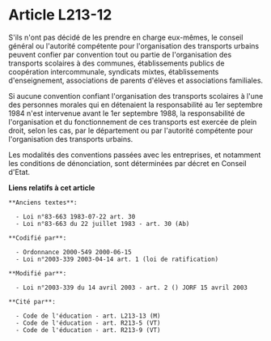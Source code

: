 # Article L213-12

S'ils n'ont pas décidé de les prendre en charge eux-mêmes, le conseil général ou l'autorité compétente pour l'organisation
des transports urbains peuvent confier par convention tout ou partie de l'organisation des transports scolaires à des
communes, établissements publics de coopération intercommunale, syndicats mixtes, établissements d'enseignement, associations
de parents d'élèves et associations familiales.

Si aucune convention confiant l'organisation des transports scolaires à l'une des personnes morales qui en détenaient la
responsabilité au 1er septembre 1984 n'est intervenue avant le 1er septembre 1988, la responsabilité de l'organisation et du
fonctionnement de ces transports est exercée de plein droit, selon les cas, par le département ou par l'autorité compétente
pour l'organisation des transports urbains.

Les modalités des conventions passées avec les entreprises, et notamment les conditions de dénonciation, sont déterminées par
décret en Conseil d'Etat.

**Liens relatifs à cet article**

	**Anciens textes**:

	  - Loi n°83-663 1983-07-22 art. 30
	  - Loi n°83-663 du 22 juillet 1983 - art. 30 (Ab)

	**Codifié par**:

	  - Ordonnance 2000-549 2000-06-15
	  - Loi n°2003-339 2003-04-14 art. 1 (loi de ratification)

	**Modifié par**:

	  - Loi n°2003-339 du 14 avril 2003 - art. 2 () JORF 15 avril 2003

	**Cité par**:

	  - Code de l'éducation - art. L213-13 (M)
	  - Code de l'éducation - art. R213-5 (VT)
	  - Code de l'éducation - art. R213-9 (VT)
